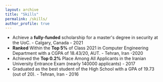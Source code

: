 ```yaml
---
layout: archive
title: "Skills"
permalink: /skills/
author_profile: true
---
```



<ul>
<li>Achieve a <b>fully-funded</b> scholarship for a master's degree in security at the UoC. - Calgary, Canada - 2021</li>

<li> <b>Ranked</b> Within the <b>Top 5%</b> of Class 2021 in Computer Engineering Department with a CGPA of 18.43/20, AUT. - Tehran, Iran -2020</li>

<li> Achieved the <b>Top 0.2%</b> Place Among All Applicants in the Iranian University Entrance Exam (nearly 140000 applicants) - 2017</li>

<li>Graduated as the best student of the High School with a GPA of 19.73 (out of 20). - Tehran, Iran - 2016 </li>

</ul>
